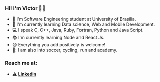 ### Hi! I'm Victor 👋🏿

- 🔭 I'm Software Engineering student at University of Brasília. 
- 🌱 I'm currently learning Data science, Web and Mobile Development.
- :computer: I speak C, C++, Java, Ruby, Fortran, Python and Java Script. 
- :books: I'm currently learning Node and React Js.
- 😄 Everything you add positively is welcome!
- :running:: I am also into soccer, cycling, run and academy. 


### Reach me at:
- :warning: [**Linkedin**](https://www.linkedin.com/in/victorsamuelengenharia/)

